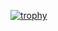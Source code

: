 [![trophy](https://github-profile-trophy.vercel.app/?username=walidzakaria&theme=onedark)](https://github.com/ryo-ma/github-profile-trophy)
